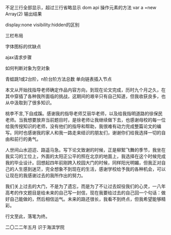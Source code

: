 不足三行全部显示，超过三行省略显示
dom api 操作元素的方法
var a  =new Array(2) 输出结果

display:none  visibility:hidden的区别


三栏布局

字体图标的优缺点

ajax请求步骤

如何判断对象为空对象

青蛙跳1或2台阶，n阶台阶方法总数
单向链表插入节点



本文从开始找指导老师确定作品内容方向，到现在论文完成，历时九个月之久，在其中穿插了各种我所面临的挑战，这期间的艰辛只有自己知道，但我收获良多，也从中汲取到了很多知识。

桃李不言,下自成蹊。感谢我的指导老师艾丽华老师，以及给我指明道路的徐保民老师。当我想要放弃当前题目时，是徐老师让我继续做下去，也感谢母校的每一位给我传授知识的老师，没有他们的指导和帮助，我很难有动力完成整篇论文的编写。同时也感谢我的家人和我一路走来结识的朋友们，谢谢你们给我选择一切的自由和前行的勇气。

人世间山水迢迢、路遥马急。写下论文致谢的时候，正是柳絮飞舞的季节，我坐在我实习的工位上，外面的太阳正公平的照在北京的地面上，我选择在这个时候完成我的毕业设计。回想起四年前刚跨入校园大门的时候，同样阳光明媚，但我正对自己的人生感到迷茫，完全想象不到现在的生活，感谢学校给予我的各种机会，可以让现在的我感谢过去的我所作出的努力。

我们关上过去的大门，不是为了遗忘，而是为了不让过去奴役我们的心灵，一八年高考的作文题目是给未来的自己写一封信，现在我要给过去的自己回一个句话：做好自己能做的，然后相信运气。未来的路还很长，我看不到终点，但我希望能够精彩。

行文至此，落笔为终。

二〇二二年五月  识于海滨学院